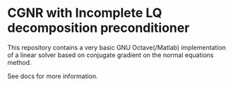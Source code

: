 # CGNR with Incomplete LQ decomposition preconditioner

This repository contains a very basic GNU Octave(/Matlab) implementation of a linear solver based on conjugate gradient on the normal equations method.

See docs for more information.